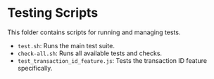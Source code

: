 # Testing Scripts

This folder contains scripts for running and managing tests.

- `test.sh`: Runs the main test suite.
- `check-all.sh`: Runs all available tests and checks.
- `test_transaction_id_feature.js`: Tests the transaction ID feature specifically. 